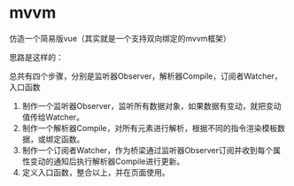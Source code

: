 # mvvm
仿造一个简易版vue（其实就是一个支持双向绑定的mvvm框架）

思路是这样的：

总共有四个步骤，分别是监听器Observer，解析器Compile，订阅者Watcher，入口函数

1. 制作一个监听器Observer，监听所有数据对象，如果数据有变动，就把变动值传给Watcher。
2. 制作一个解析器Compile，对所有元素进行解析，根据不同的指令渲染模板数据，或绑定函数。
3. 制作一个订阅者Watcher，作为桥梁通过监听器Observer订阅并收到每个属性变动的通知后执行解析器Compile进行更新。
4. 定义入口函数，整合以上，并在页面使用。
